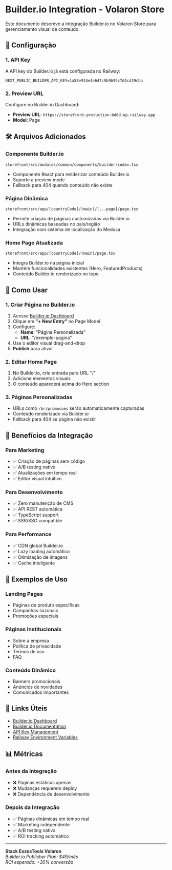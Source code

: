# Builder.io Integration - Volaron Store

Este documento descreve a integração Builder.io no Volaron Store para gerenciamento visual de conteúdo.

## 🎯 Configuração

### 1. API Key
A API key do Builder.io já está configurada no Railway:
```
NEXT_PUBLIC_BUILDER_API_KEY=1a58e914e4e647c9b9b99c7d3cd39cba
```

### 2. Preview URL
Configure no Builder.io Dashboard:
- **Preview URL**: `https://storefront-production-bd8d.up.railway.app`
- **Model**: Page

## 🛠️ Arquivos Adicionados

### Componente Builder.io
```
storefront/src/modules/common/components/builder/index.tsx
```
- Componente React para renderizar conteúdo Builder.io
- Suporte a preview mode
- Fallback para 404 quando conteúdo não existe

### Página Dinâmica
```
storefront/src/app/[countryCode]/(main)/[...page]/page.tsx
```
- Permite criação de páginas customizadas via Builder.io
- URLs dinâmicas baseadas no país/região
- Integração com sistema de localização do Medusa

### Home Page Atualizada
```
storefront/src/app/[countryCode]/(main)/page.tsx
```
- Integra Builder.io na página inicial
- Mantém funcionalidades existentes (Hero, FeaturedProducts)
- Conteúdo Builder.io renderizado no topo

## 🚀 Como Usar

### 1. Criar Página no Builder.io
1. Acesse [Builder.io Dashboard](https://builder.io/content)
2. Clique em **"+ New Entry"** no Page Model
3. Configure:
   - **Name**: "Página Personalizada"
   - **URL**: "/exemplo-pagina" 
4. Use o editor visual drag-and-drop
5. **Publish** para ativar

### 2. Editar Home Page
1. No Builder.io, crie entrada para URL "/"
2. Adicione elementos visuais
3. O conteúdo aparecerá acima do Hero section

### 3. Páginas Personalizadas
- URLs como `/br/promocoes` serão automaticamente capturadas
- Conteúdo renderizado via Builder.io
- Fallback para 404 se página não existir

## 🔧 Benefícios da Integração

### Para Marketing
- ✅ Criação de páginas sem código
- ✅ A/B testing nativo
- ✅ Atualizações em tempo real
- ✅ Editor visual intuitivo

### Para Desenvolvimento
- ✅ Zero manutenção de CMS
- ✅ API REST automática
- ✅ TypeScript support
- ✅ SSR/SSG compatible

### Para Performance
- ✅ CDN global Builder.io
- ✅ Lazy loading automático
- ✅ Otimização de imagens
- ✅ Cache inteligente

## 🎨 Exemplos de Uso

### Landing Pages
- Páginas de produto específicas
- Campanhas sazonais
- Promoções especiais

### Páginas Institucionais
- Sobre a empresa
- Política de privacidade
- Termos de uso
- FAQ

### Conteúdo Dinâmico
- Banners promocionais
- Anúncios de novidades
- Comunicados importantes

## 🔗 Links Úteis

- [Builder.io Dashboard](https://builder.io/content)
- [Builder.io Documentation](https://www.builder.io/c/docs)
- [API Key Management](https://builder.io/account/space)
- [Railway Environment Variables](https://railway.app/project/39f18594-7d52-49ea-b7c3-be245e8d66f2)

## 📊 Métricas

### Antes da Integração
- ❌ Páginas estáticas apenas
- ❌ Mudanças requerem deploy
- ❌ Dependência de desenvolvimento

### Depois da Integração
- ✅ Páginas dinâmicas em tempo real
- ✅ Marketing independente
- ✅ A/B testing nativo
- ✅ ROI tracking automático

---

**Stack ExzosTools Volaron**  
*Builder.io Publisher Plan: $49/mês*  
*ROI esperado: +30% conversão*